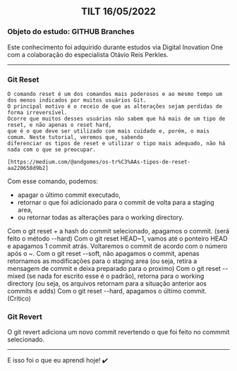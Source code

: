 <h2 style="text-align: center; font-weight: bold;">TILT 16/05/2022</h2>

### Objeto do estudo: GITHUB Branches

Este conhecimento foi adquirido durante estudos via Digital Inovation One com a colaboração do especialista Otávio Reis Perkles. 

---

### Git Reset 

```
O comando reset é um dos comandos mais poderosos e ao mesmo tempo um dos menos indicados por muitos usuários Git. 
O principal motivo é o receio de que as alterações sejam perdidas de forma irreversível. 
Ocorre que muitos desses usuários não sabem que há mais de um tipo de reset, e não apenas o reset hard, 
que é o que deve ser utilizado com mais cuidado e, porém, o mais comum. Neste tutorial, veremos que, sabendo 
diferenciar os tipos de reset e utilizar o tipo mais adequado, não há nada com o que se preocupar.

[https://medium.com/@andgomes/os-tr%C3%AAs-tipos-de-reset-aa220658d9b2]
```

Com esse comando, podemos:
* apagar o último commit executado, 
* retornar o que foi adicionado para o commit de volta para a staging area, 
* ou retornar todas as alterações para o working directory.

Com o git reset + a hash do commit selecionado, apagamos o commit. (será feito o método --hard)
Com o git reset HEAD~1, vamos até o ponteiro HEAD e apagamos 1 commit atrás. Voltaremos o commit de acordo com o número após o ~.
Com o git reset --soft, não apagamos o commit, apenas retornamos as modificações para o staging area (ou seja, retira a mensagem de commit e deixa preparado para o proximo)
Com o git reset --mixed (se nada for escrito esse é o padrão), retorna para o working directory (ou seja, os arquivos retornam para a situação anterior aos commits e adds)
Com o git reset --hard, apagamos o último commit. (Crítico)


### Git Revert

O git revert adiciona um novo commit revertendo o que foi feito no commmit selecionado.

---
E isso foi o que eu aprendi hoje! :heavy_check_mark:
